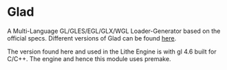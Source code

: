 # Glad
A Multi-Language GL/GLES/EGL/GLX/WGL Loader-Generator based on the official specs. Different versions of Glad can be found [here](https://glad.dav1d.de/).

The version found here and used in the Lithe Engine is with gl 4.6 built for C/C++. The engine and hence this module uses premake.
